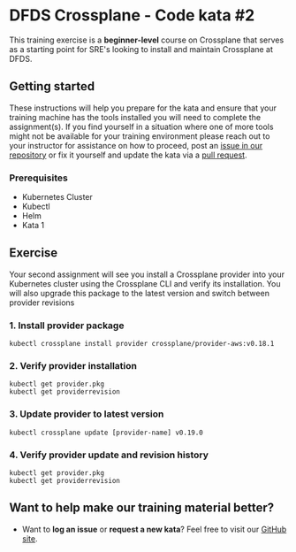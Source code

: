 DFDS Crossplane - Code kata #2
======================================

This training exercise is a **beginner-level** course on Crossplane that serves as a starting point for SRE's looking to install and maintain Crossplane at DFDS.

## Getting started
These instructions will help you prepare for the kata and ensure that your training machine has the tools installed you will need to complete the assignment(s). If you find yourself in a situation where one of more tools might not be available for your training environment please reach out to your instructor for assistance on how to proceed, post an [issue in our repository](https://github.com/dfds/dojo/issues) or fix it yourself and update the kata via a [pull request](https://github.com/dfds/dojo/pulls).

### Prerequisites
* Kubernetes Cluster
* Kubectl
* Helm
* Kata 1

## Exercise
Your second assignment will see you install a Crossplane provider into your Kubernetes cluster using the Crossplane CLI and verify its installation. 
You will also upgrade this package to the latest version and switch between provider revisions

### 1. Install provider package

```
kubectl crossplane install provider crossplane/provider-aws:v0.18.1
```

### 2. Verify provider installation

```
kubectl get provider.pkg
kubectl get providerrevision
```

### 3. Update provider to latest version

```
kubectl crossplane update [provider-name] v0.19.0
```

### 4. Verify provider update and revision history

```
kubectl get provider.pkg
kubectl get providerrevision
```

## Want to help make our training material better?
 * Want to **log an issue** or **request a new kata**? Feel free to visit our [GitHub site](https://github.com/dfds/dojo/issues).